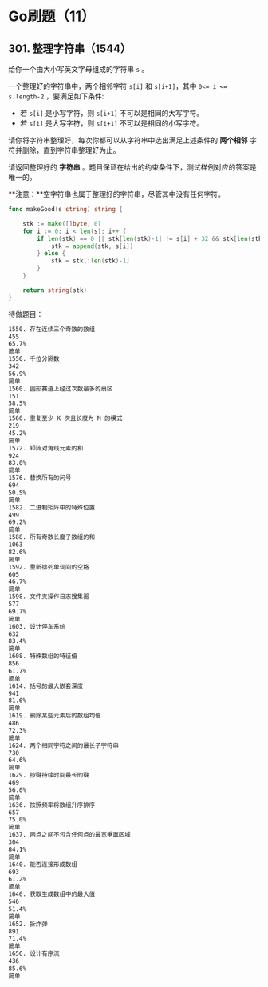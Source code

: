 # Go刷题（11）

## 301. 整理字符串（1544）

给你一个由大小写英文字母组成的字符串 `s` 。

一个整理好的字符串中，两个相邻字符 `s[i]` 和 `s[i+1]`，其中 `0<= i <= s.length-2` ，要满足如下条件:

- 若 `s[i]` 是小写字符，则 `s[i+1]` 不可以是相同的大写字符。
- 若 `s[i]` 是大写字符，则 `s[i+1]` 不可以是相同的小写字符。

请你将字符串整理好，每次你都可以从字符串中选出满足上述条件的 **两个相邻** 字符并删除，直到字符串整理好为止。

请返回整理好的 **字符串** 。题目保证在给出的约束条件下，测试样例对应的答案是唯一的。

**注意：**空字符串也属于整理好的字符串，尽管其中没有任何字符。

```go
func makeGood(s string) string {

    stk := make([]byte, 0)
    for i := 0; i < len(s); i++ {
        if len(stk) == 0 || stk[len(stk)-1] != s[i] + 32 && stk[len(stk)-1] != s[i] - 32 {
            stk = append(stk, s[i])
        } else {
            stk = stk[:len(stk)-1]
        }
    }

    return string(stk)
}
```









待做题目：

```bash
1550. 存在连续三个奇数的数组
455
65.7%
简单
1556. 千位分隔数
342
56.9%
简单
1560. 圆形赛道上经过次数最多的扇区
151
58.5%
简单
1566. 重复至少 K 次且长度为 M 的模式
219
45.2%
简单
1572. 矩阵对角线元素的和
924
83.0%
简单
1576. 替换所有的问号
694
50.5%
简单
1582. 二进制矩阵中的特殊位置
499
69.2%
简单
1588. 所有奇数长度子数组的和
1063
82.6%
简单
1592. 重新排列单词间的空格
605
46.7%
简单
1598. 文件夹操作日志搜集器
577
69.7%
简单
1603. 设计停车系统
632
83.4%
简单
1608. 特殊数组的特征值
856
61.7%
简单
1614. 括号的最大嵌套深度
941
81.6%
简单
1619. 删除某些元素后的数组均值
486
72.3%
简单
1624. 两个相同字符之间的最长子字符串
730
64.6%
简单
1629. 按键持续时间最长的键
469
56.0%
简单
1636. 按照频率将数组升序排序
657
75.0%
简单
1637. 两点之间不包含任何点的最宽垂直区域
304
84.1%
简单
1640. 能否连接形成数组
693
61.2%
简单
1646. 获取生成数组中的最大值
546
51.4%
简单
1652. 拆炸弹
891
71.4%
简单
1656. 设计有序流
436
85.6%
简单

```

